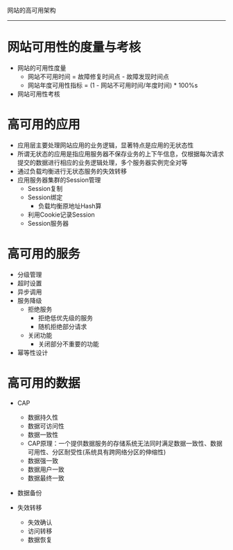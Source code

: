 网站的高可用架构

---

# 网站可用性的度量与考核

- 网站的可用性度量
    - 网站不可用时间 = 故障修复时间点 - 故障发现时间点
    - 网站年度可用性指标 = (1 - 网站不可用时间/年度时间) * 100%s
- 网站可用性考核

# 高可用的应用

- 应用层主要处理网站应用的业务逻辑，显著特点是应用的无状态性
- 所谓无状态的应用是指应用服务器不保存业务的上下午信息，仅根据每次请求提交的数据进行相应的业务逻辑处理，多个服务器实例完全对等
- 通过负载均衡进行无状态服务的失效转移
- 应用服务器集群的Session管理
    - Session复制
    - Session绑定
        - 负载均衡原地址Hash算
    - 利用Cookie记录Session
    - Session服务器

# 高可用的服务

- 分级管理
- 超时设置
- 异步调用
- 服务降级
    - 拒绝服务
        - 拒绝低优先级的服务
        - 随机拒绝部分请求
    - 关闭功能
        - 关闭部分不重要的功能
- 幂等性设计

# 高可用的数据

- CAP
    - 数据持久性
    - 数据可访问性
    - 数据一致性
    - CAP原理：一个提供数据服务的存储系统无法同时满足数据一致性、数据可用性、分区耐受性(系统具有跨网络分区的伸缩性)
    - 数据强一致
    - 数据用户一致
    - 数据最终一致

- 数据备份

- 失效转移
    - 失效确认
    - 访问转移
    - 数据恢复